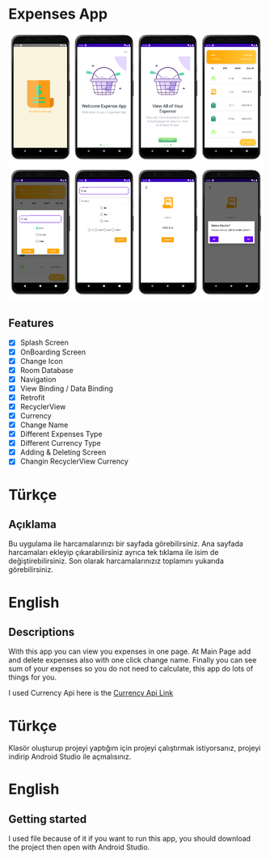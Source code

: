 # Expenses App


<img src = "/Images/splashScreen.png" height="25%" width="25%"><img src = "/Images/onBoarding1.png" height="25%" width="25%"><img src = "/Images/onBoarding2.png" height="25%" width="25%"><img src = "/Images/mainPage.png" height="25%" width="25%"><img src = "/Images/nameChange.png" height="25%" width="25%"><img src = "/Images/addExpense.png" height="25%" width="25%"><img src = "/Images/deletePage.png" height="25%" width="25%"><img src = "/Images/deleteExpense.png" height="25%" width="25%">

## Features

- [x] Splash Screen                            
- [x] OnBoarding Screen
- [x] Change Icon
- [x] Room Database
- [x] Navigation
- [x] View Binding / Data Binding
- [x] Retrofit
- [x] RecyclerView
- [x] Currency
- [x] Change Name
- [x] Different Expenses Type
- [x] Different Currency Type
- [x] Adding & Deleting Screen
- [x] Changin RecyclerView Currency

# Türkçe

## Açıklama

Bu uygulama ile harcamalarınızı bir sayfada görebilirsiniz. Ana sayfada harcamaları ekleyip çıkarabilirsiniz ayrıca tek tıklama ile isim de değiştirebilirsiniz. Son olarak harcamalarınızız toplamını yukarıda görebilirsiniz.

# English

## Descriptions

With this app you can view you expenses in one page. At Main Page add and delete expenses also with one click change name. Finally you can see sum of your expenses so you do not need to calculate, this app do lots of things for you.

I used Currency Api here is the [Currency Api Link](https://api.ratesapi.io/api/latest)


# Türkçe

Klasör oluşturup projeyi yaptığım için projeyi çalıştırmak istiyorsanız, projeyi indirip Android Studio ile açmalısınız.

# English

## Getting started

I used file because of it if you want to run this app, you should download the project then open with Android Studio.


